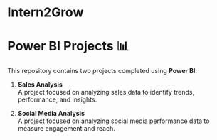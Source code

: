 # Intern2Grow
# Power BI Projects 📊
This repository contains two projects completed using **Power BI**:

1. **Sales Analysis**  
   A project focused on analyzing sales data to identify trends, performance, and insights.  

2. **Social Media Analysis**  
   A project focused on analyzing social media performance data to measure engagement and reach.  
